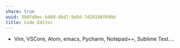 ```yaml
---
share: true
uuid: 3b8fd8ec-b48d-4bd7-9a5d-7d20198f699d
title: Code Editor
---
```

* Vim, VSCore, Atom, emacs, Pycharm, Notepad++, Sublime Test....